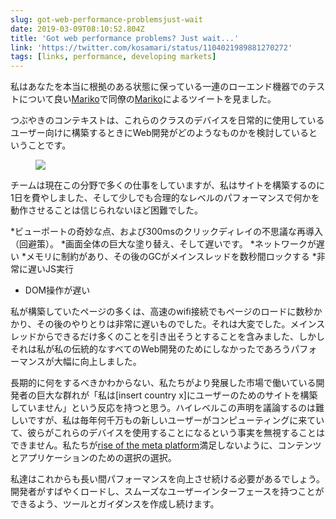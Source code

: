 ```yaml
---
slug: got-web-performance-problemsjust-wait
date: 2019-03-09T08:10:52.804Z
title: 'Got web performance problems? Just wait...'
link: 'https://twitter.com/kosamari/status/1104021989881270272'
tags: [links, performance, developing markets]
---
```

私はあなたを本当に根拠のある状態に保っている一連のローエンド機器でのテストについて良い[Mariko](https://twitter.com/kosamari)で同僚の[Mariko](https://twitter.com/kosamari)によるツイートを見ました。

つぶやきのコンテキストは、これらのクラスのデバイスを日常的に使用しているユーザー向けに構築するときにWeb開発がどのようなものかを検討しているということです。

<figure>
  <img src="/images/2019-03-09-got-web-performance-problemsjust-wait.jpeg">
</figure>

チームは現在この分野で多くの仕事をしていますが、私はサイトを構築するのに1日を費やしました、そして少しでも合理的なレベルのパフォーマンスで何かを動作させることは信じられないほど困難でした。

*ビューポートの奇妙な点、および300msのクリックディレイの不思議な再導入（回避策）。
*画面全体の巨大な塗り替え、そして遅いです。
*ネットワークが遅い
*メモリに制約があり、その後のGCがメインスレッドを数秒間ロックする
*非常に遅いJS実行
* DOM操作が遅い

私が構築していたページの多くは、高速のwifi接続でもページのロードに数秒かかり、その後のやりとりは非常に遅いものでした。それは大変でした。メインスレッドからできるだけ多くのことを引き出そうとすることを含みました、しかしそれは私が私の伝統的なすべてのWeb開発のためにしなかったであろうパフォーマンスが大幅に向上しました。

長期的に何をするべきかわからない、私たちがより発展した市場で働いている開発者の巨大な群れが「私は[insert country x]にユーザーのためのサイトを構築していません」という反応を持つと思う。ハイレベルこの声明を議論するのは難しいですが、私は毎年何千万もの新しいユーザーがコンピューティングに来ていて、彼らがこれらのデバイスを使用することになるという事実を無視することはできません。私たちが[rise of the meta platform](https://paul.kinlan.me/rise-of-the-meta-platforms/)満足しないように、コンテンツとアプリケーションのための選択の選択。

私達はこれからも長い間パフォーマンスを向上させ続ける必要があるでしょう。開発者がすばやくロードし、スムーズなユーザーインターフェースを持つことができるよう、ツールとガイダンスを作成し続けます。
